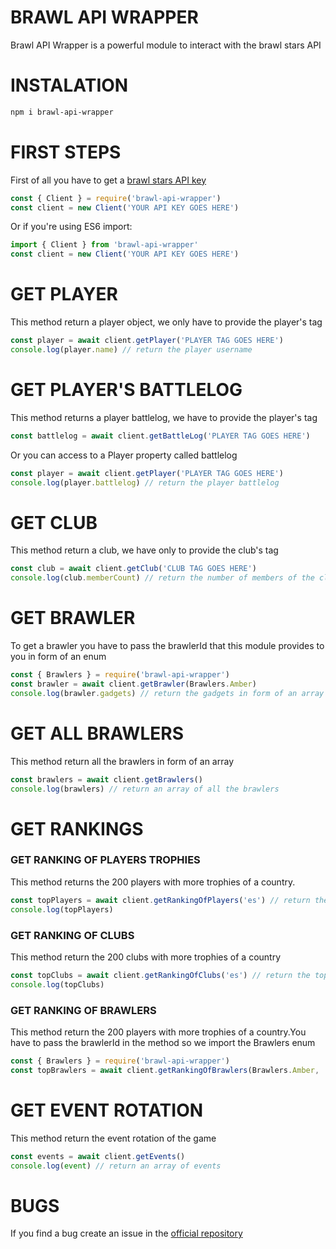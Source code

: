 # BRAWL API WRAPPER

<p>Brawl API Wrapper is a powerful module to interact with the brawl stars API</p>

<h1>INSTALATION</h1>

```diff
npm i brawl-api-wrapper
```

<h1>FIRST STEPS</h1>

First of all you have to get a <a href="https://developer.brawlstars.com/#/account" target="_blank">brawl stars API key</a>

```js
const { Client } = require('brawl-api-wrapper')
const client = new Client('YOUR API KEY GOES HERE')
```

Or if you're using ES6 import:

```js
import { Client } from 'brawl-api-wrapper'
const client = new Client('YOUR API KEY GOES HERE')
```

<h1>GET PLAYER</h1>

This method return a player object, we only have to provide the player's tag

```js
const player = await client.getPlayer('PLAYER TAG GOES HERE')
console.log(player.name) // return the player username
```

<h1>GET PLAYER'S BATTLELOG</h1>

This method returns a player battlelog, we have to provide the player's tag

```js
const battlelog = await client.getBattleLog('PLAYER TAG GOES HERE')
```

Or you can access to a Player property called battlelog

```js
const player = await client.getPlayer('PLAYER TAG GOES HERE')
console.log(player.battlelog) // return the player battlelog
```

<h1>GET CLUB</h1>

This method return a club, we have only to provide the club's tag

```js
const club = await client.getClub('CLUB TAG GOES HERE')
console.log(club.memberCount) // return the number of members of the club
```

<h1>GET BRAWLER</h1>

To get a brawler you have to pass the brawlerId that this module provides to you in form of an enum

```js
const { Brawlers } = require('brawl-api-wrapper')
const brawler = await client.getBrawler(Brawlers.Amber)
console.log(brawler.gadgets) // return the gadgets in form of an array
```

<h1>GET ALL BRAWLERS</h1>

This method return all the brawlers in form of an array

```js
const brawlers = await client.getBrawlers()
console.log(brawlers) // return an array of all the brawlers
```

<h1>GET RANKINGS</h1>

<h3>GET RANKING OF PLAYERS TROPHIES</h3>

This method returns the 200 players with more trophies of a country.

```js
const topPlayers = await client.getRankingOfPlayers('es') // return the top 200 players with more trophies of Spain, by default return the global top.
console.log(topPlayers)
```

<h3>GET RANKING OF CLUBS</h3>

This method return the 200 clubs with more trophies of a country

```js
const topClubs = await client.getRankingOfClubs('es') // return the top 200 clubs with more trophies of Spain, by default return the global top.
console.log(topClubs)
```

<h3>GET RANKING OF BRAWLERS</h3>

This method return the 200 players with more trophies of a country.You have to pass the brawlerId in the method so we import the Brawlers enum

```js
const { Brawlers } = require('brawl-api-wrapper')
const topBrawlers = await client.getRankingOfBrawlers(Brawlers.Amber, 'es') // return the top 200 players with more trophies with Amber of Spain, by default is the global top
```

<h1>GET EVENT ROTATION</h1>

This method return the event rotation of the game

```js
const events = await client.getEvents()
console.log(event) // return an array of events
```

<h1>BUGS</h1>

If you find a bug create an issue in the <a href="https://github.com/PabloRNC/brawl-api-wrapper" target="_blank">official repository</a>
